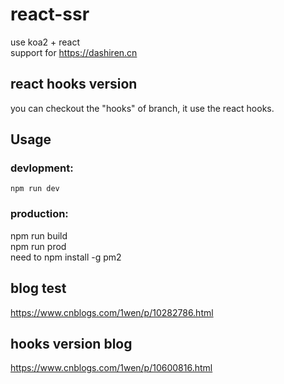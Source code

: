 # react-ssr
use koa2 + react  
support for https://dashiren.cn 

## react hooks version
you can checkout the "hooks" of branch, it use the react hooks.

## Usage
### devlopment:  
    npm run dev

### production: 
  npm run build  
  npm run prod  
  need to npm install -g pm2

## blog test
https://www.cnblogs.com/1wen/p/10282786.html

## hooks version blog
https://www.cnblogs.com/1wen/p/10600816.html 